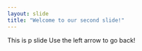 ```yaml
---
layout: slide
title: "Welcome to our second slide!"
---
```

This is p slide
Use the left arrow to go back!
